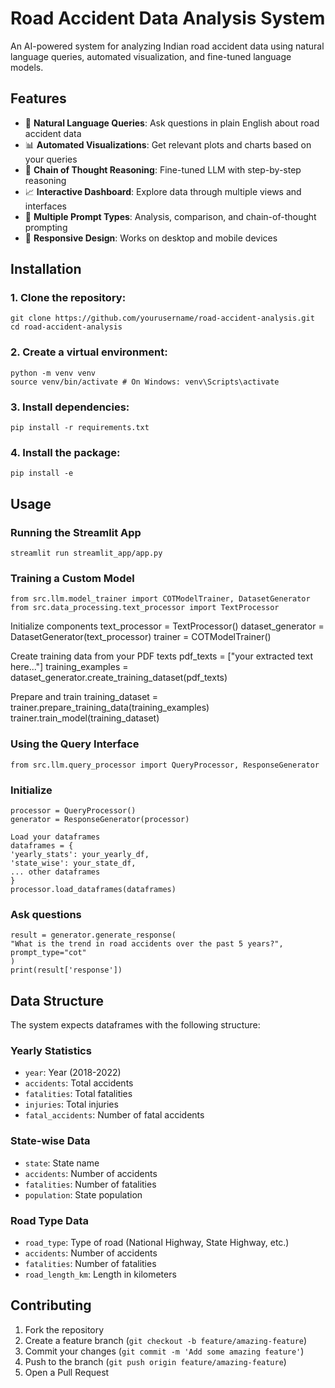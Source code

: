 # Road Accident Data Analysis System

An AI-powered system for analyzing Indian road accident data using natural language queries, automated visualization, and fine-tuned language models.

## Features

- 🤖 **Natural Language Queries**: Ask questions in plain English about road accident data
- 📊 **Automated Visualizations**: Get relevant plots and charts based on your queries
- 🧠 **Chain of Thought Reasoning**: Fine-tuned LLM with step-by-step reasoning
- 📈 **Interactive Dashboard**: Explore data through multiple views and interfaces
- 🔄 **Multiple Prompt Types**: Analysis, comparison, and chain-of-thought prompting
- 📱 **Responsive Design**: Works on desktop and mobile devices

## Installation

### 1. Clone the repository:
    git clone https://github.com/yourusername/road-accident-analysis.git
    cd road-accident-analysis


### 2. Create a virtual environment:
    python -m venv venv
    source venv/bin/activate # On Windows: venv\Scripts\activate

### 3. Install dependencies:
    pip install -r requirements.txt

### 4. Install the package:
    pip install -e 

## Usage

### Running the Streamlit App
    streamlit run streamlit_app/app.py

### Training a Custom Model
    from src.llm.model_trainer import COTModelTrainer, DatasetGenerator
    from src.data_processing.text_processor import TextProcessor

Initialize components
text_processor = TextProcessor()
dataset_generator = DatasetGenerator(text_processor)
trainer = COTModelTrainer()

Create training data from your PDF texts
pdf_texts = ["your extracted text here..."]
training_examples = dataset_generator.create_training_dataset(pdf_texts)

Prepare and train
training_dataset = trainer.prepare_training_data(training_examples)
trainer.train_model(training_dataset)


### Using the Query Interface
    from src.llm.query_processor import QueryProcessor, ResponseGenerator

### Initialize
    processor = QueryProcessor()
    generator = ResponseGenerator(processor)
    
    Load your dataframes
    dataframes = {
    'yearly_stats': your_yearly_df,
    'state_wise': your_state_df,
    ... other dataframes
    }
    processor.load_dataframes(dataframes)

### Ask questions
    result = generator.generate_response(
    "What is the trend in road accidents over the past 5 years?",
    prompt_type="cot"
    )
    print(result['response'])


## Data Structure

The system expects dataframes with the following structure:

### Yearly Statistics
- `year`: Year (2018-2022)
- `accidents`: Total accidents
- `fatalities`: Total fatalities
- `injuries`: Total injuries
- `fatal_accidents`: Number of fatal accidents

### State-wise Data
- `state`: State name
- `accidents`: Number of accidents
- `fatalities`: Number of fatalities
- `population`: State population

### Road Type Data
- `road_type`: Type of road (National Highway, State Highway, etc.)
- `accidents`: Number of accidents
- `fatalities`: Number of fatalities
- `road_length_km`: Length in kilometers

## Contributing

1. Fork the repository
2. Create a feature branch (`git checkout -b feature/amazing-feature`)
3. Commit your changes (`git commit -m 'Add some amazing feature'`)
4. Push to the branch (`git push origin feature/amazing-feature`)
5. Open a Pull Request

